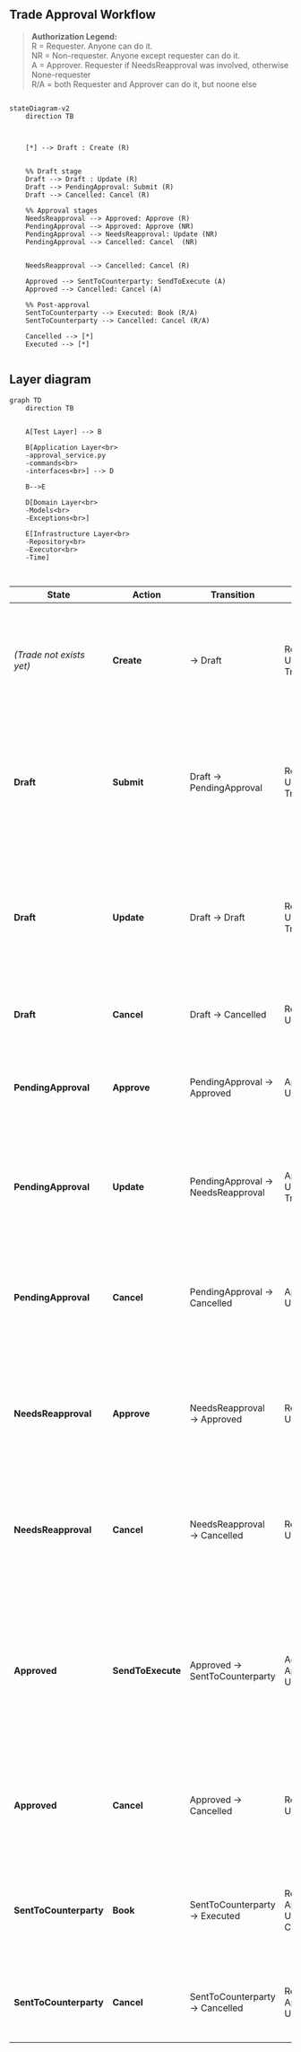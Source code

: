 
## Trade Approval Workflow

> **Authorization Legend:**  
> R = Requester. Anyone can do it.<br>
> NR = Non-requester. Anyone except requester can do it.<br>
> A = Approver. Requester if NeedsReapproval was involved, otherwise None-requester<br>
> R/A = both Requester and Approver can do it, but noone else<br>


```mermaid

stateDiagram-v2
    direction TB

  

    [*] --> Draft : Create (R)
  

    %% Draft stage
    Draft --> Draft : Update (R)
    Draft --> PendingApproval: Submit (R) 
    Draft --> Cancelled: Cancel (R)
    
    %% Approval stages
    NeedsReapproval --> Approved: Approve (R)
    PendingApproval --> Approved: Approve (NR)
    PendingApproval --> NeedsReapproval: Update (NR)
    PendingApproval --> Cancelled: Cancel  (NR)
    
   
    NeedsReapproval --> Cancelled: Cancel (R) 
    
    Approved --> SentToCounterparty: SendToExecute (A)
    Approved --> Cancelled: Cancel (A)

    %% Post-approval
    SentToCounterparty --> Executed: Book (R/A)
    SentToCounterparty --> Cancelled: Cancel (R/A)    
    
    Cancelled --> [*]
    Executed --> [*]


```

## Layer diagram 
```mermaid
graph TD
    direction TB

    
    A[Test Layer] --> B
    
    B[Application Layer<br>
    -approval_service.py
    -commands<br>
    -interfaces<br>] --> D

    B-->E

    D[Domain Layer<br>
    -Models<br>
    -Exceptions<br>] 

    E[Infrastructure Layer<br>
    -Repository<br>
    -Executor<br>
    -Time] 

   
```

| **State**                  | **Action**        | **Transition**                    | **Input**                                   | **Assumptions**                                                                                                                                                              |
| -------------------------- | ----------------- | --------------------------------- | ------------------------------------------- | ---------------------------------------------------------------------------------------------------------------------------------------------------------------------------- |
| *(Trade not exists yet)* | **Create**        | → Draft                           | Requester UserId + TradeDetails             | 1️⃣ Requester can be anyone (no dedicated role).<br>2️⃣ TradeDetails must be validated.<br>3️⃣ Trade saved to database as the first version.                                 |
| **Draft**                  | **Submit**        | Draft → PendingApproval           | Requester UserId + TradeDetails             | 1️⃣ Only the Requester can submit their own draft.<br>2️⃣ No re-validation needed.<br>3️⃣ Trade saved to database as a new version.                                          |
| **Draft**                  | **Update**        | Draft → Draft                     | Requester UserId + TradeDetails             | 1️⃣ Only the Requester can update their own draft.<br>2️⃣ Cannot update after submission.<br>3️⃣ TradeDetails must be re-validated.<br>4️⃣ Trade saved as new version.       |
| **Draft**                  | **Cancel**        | Draft → Cancelled                 | Requester UserId                            | 1️⃣ Only the Requester can cancel their own draft.                                                                                                                           |
| **PendingApproval**        | **Approve**       | PendingApproval → Approved        | Approver UserId                             | 1️⃣ Approver = anyone except Requester.<br>2️⃣ No re-validation.<br>3️⃣ Trade saved as new version.                                                                          |
| **PendingApproval**        | **Update**        | PendingApproval → NeedsReapproval | Approver UserId + TradeDetails              | 1️⃣ Approver (not Requester) can update.<br>2️⃣ TradeDetails must be re-validated.<br>3️⃣ Trade saved as new version.                                                        |
| **PendingApproval**        | **Cancel**        | PendingApproval → Cancelled       | Approver UserId                             | 1️⃣ Approver (not Requester) can cancel.<br>2️⃣ Requester can cancel only drafts, not pending trades.<br>3️⃣ Trade saved as new version.                                     |
| **NeedsReapproval**        | **Approve**       | NeedsReapproval → Approved        | Requester UserId                            | 1️⃣ Original Requester approves the Approver’s change.<br>2️⃣ No re-validation.<br>3️⃣ Trade saved as new version.                                                           |
| **NeedsReapproval**        | **Cancel**        | NeedsReapproval → Cancelled       | Requester UserId                            | 1️⃣ Approver (not Requester) can cancel.<br>2️⃣ Requester can cancel only drafts, not pending trades.<br>3️⃣ Trade saved as new version.                                     |
| **Approved**               | **SendToExecute** | Approved → SentToCounterparty     | Actual Approver UserId                      | 1️⃣ Actual Approver = Approver of PendingApproval or NeedsReapproval (Requester).<br>2️⃣ Only Approver can send.<br>3️⃣ No re-validation.<br>4️⃣ Trade saved as new version. |
| **Approved**               | **Cancel**        | Approved → Cancelled              | Requester UserId                            | 1️⃣ Approver (not Requester) can cancel.<br>2️⃣ Requester can cancel only drafts.<br>3️⃣ Trade saved as new version.                                                         |
| **SentToCounterparty**     | **Book**          | SentToCounterparty → Executed     | Requester or Approver UserId + Confirmation | 1️⃣ Both Requester and Approver can book.<br>2️⃣ No re-validation.<br>3️⃣ Trade saved as new version.                                                                        |
| **SentToCounterparty**     | **Cancel**        | SentToCounterparty → Cancelled    | Requester or Approver UserId                | 1️⃣ Both Requester and Approver can cancel.<br>2️⃣ Trade saved as new version.                                                                                               |

